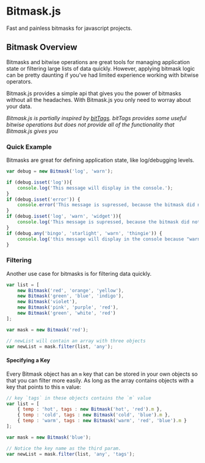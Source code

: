 # Bitmask.js

Fast and painless bitmasks for javascript projects.

## Bitmask Overview
Bitmasks and bitwise operations are great tools for managing application state or filtering large
lists of data quickly.  However, applying bitmask logic can be pretty daunting if you've had limited
experience working with bitwise operators.

Bitmask.js provides a simple api that gives you the power of bitmasks without all the headaches.
With Bitmask.js you only need to worray about your data.

*Bitmask.js is partially inspired by [bitTags](https://github.com/mexitek/bitTags). bitTags provides
some useful bitwise operations but does not provide all of the functionality that Bitmask.js gives
you*

### Quick Example
Bitmasks are great for defining application state, like log/debugging levels.
```javascript
var debug = new Bitmask('log', 'warn');

if (debug.isset('log')){
    console.log('This message will display in the console.');
}
if (debug.isset('error')) {
    console.error('This message is supressed, because the bitmask did not specify "error"');
}
if (debug.isset('log', 'warn', 'widget')){
    console.log('This message is supressed, because the bitmask did not specify "widget"');
}
if (debug.any('bingo', 'starlight', 'warn', 'thingie')) {
    console.log('this message will display in the console because "warn" was set.');
}
```

### Filtering
Another use case for bitmasks is for filtering data quickly.
```javascript
var list = [
    new Bitmask('red', 'orange', 'yellow'),
    new Bitmask('green', 'blue', 'indigo'),
    new Bitmask('violet'),
    new Bitmask('pink', 'purple', 'red'),
    new Bitmask('green', 'white', 'red')
];

var mask = new Bitmask('red');

// newList will contain an array with three objects
var newList = mask.filter(list, 'any');
```

#### Specifying a Key
Every Bitmask object has an `m` key that can be stored in your own objects so that you can filter
more easily.  As long as the array contains objects with a key that points to this `m` value:

```javascript
// key `tags` in these objects contains the `m` value
var list = [
    { temp : 'hot', tags : new Bitmask('hot', 'red').m },
    { temp : 'cold', tags : new Bitmask('cold', 'blue').m },
    { temp : 'warm', tags : new Bitmask('warm', 'red', 'blue').m }
];

var mask = new Bitmask('blue');

// Notice the key name as the third param.
var newList = mask.filter(list, 'any', 'tags');
```
